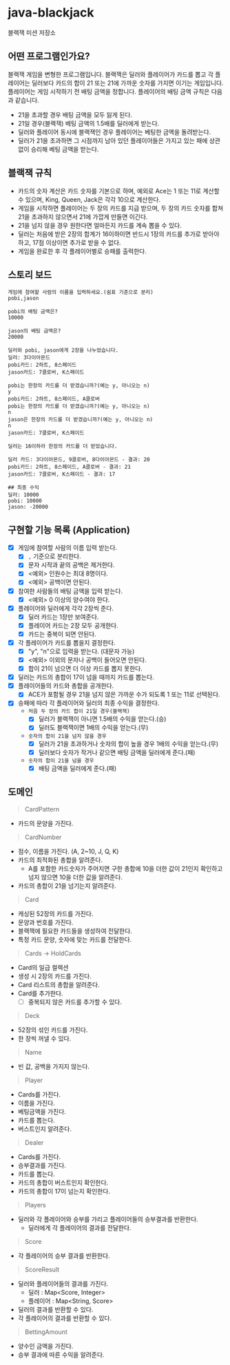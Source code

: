 # java-blackjack

블랙잭 미션 저장소

## 어떤 프로그램인가요?
블랙잭 게임을 변형한 프로그램입니다.
블랙잭은 딜러와 플레이어가 카드를 뽑고 각 플레이어는 딜러보다 카드의 합이 21 또는 21에 가까운 숫자를 가지면 이기는 게임입니다.
플레이어는 게임 시작하기 전 배팅 금액을 정합니다.
플레이어의 배팅 금액 규칙은 다음과 같습니다.
- 21을 초과할 경우 배팅 금액을 모두 잃게 된다.
- 21일 경우(블랙잭)  베팅 금액의 1.5배를 딜러에게 받는다.
- 딜러와 플레이어 동시에 블랙잭인 경우 플레이어는 베팅한 금액을 돌려받는다.
- 딜러가 21을 초과하면 그 시점까지 남아 있던 플레이어들은 가지고 있는 패에 상관 없이 승리해 베팅 금액을 받는다.

## 블랙잭 규칙
- 카드의 숫자 계산은 카드 숫자를 기본으로 하며, 예외로 Ace는 1 또는 11로 계산할 수 있으며, King, Queen, Jack은 각각 10으로 계산한다.
- 게임을 시작하면 플레이어는 두 장의 카드를 지급 받으며, 두 장의 카드 숫자를 합쳐 21을 초과하지 않으면서 21에 가깝게 만들면 이긴다.
- 21을 넘지 않을 경우 원한다면 얼마든지 카드를 계속 뽑을 수 있다.
- 딜러는 처음에 받은 2장의 합계가 16이하이면 반드시 1장의 카드를 추가로 받아야 하고, 17점 이상이면 추가로 받을 수 없다.
- 게임을 완료한 후 각 플레이어별로 승패를 출력한다.

## 스토리 보드
```text
게임에 참여할 사람의 이름을 입력하세요.(쉼표 기준으로 분리)
pobi,jason

pobi의 배팅 금액은?
10000

jason의 배팅 금액은?
20000

딜러와 pobi, jason에게 2장을 나누었습니다.
딜러: 3다이아몬드
pobi카드: 2하트, 8스페이드
jason카드: 7클로버, K스페이드

pobi는 한장의 카드를 더 받겠습니까?(예는 y, 아니오는 n)
y
pobi카드: 2하트, 8스페이드, A클로버
pobi는 한장의 카드를 더 받겠습니까?(예는 y, 아니오는 n)
n
jason은 한장의 카드를 더 받겠습니까?(예는 y, 아니오는 n)
n
jason카드: 7클로버, K스페이드

딜러는 16이하라 한장의 카드를 더 받았습니다.

딜러 카드: 3다이아몬드, 9클로버, 8다이아몬드 - 결과: 20
pobi카드: 2하트, 8스페이드, A클로버 - 결과: 21
jason카드: 7클로버, K스페이드 - 결과: 17

## 최종 수익
딜러: 10000
pobi: 10000 
jason: -20000
```

## 구현할 기능 목록 (Application)
- [x] 게임에 참여할 사람의 이름 입력 받는다.
  - [x] `,` 기준으로 분리한다.
  - [x] 문자 시작과 끝의 공백은 제거한다.
  - [x] <예외> 인원수는 최대 8명이다.
  - [x] <예외> 공백이면 안된다.
- [x] 참여한 사람들의 배팅 금액을 입력 받는다.
  - [x] <예외> 0 이상의 양수여야 한다.
- [x] 플레이어와 딜러에게 각각 2장씩 준다.
  - [x] 딜러 카드는 1장만 보여준다.
  - [x] 플레이어 카드는 2장 모두 공개한다.
  - [x] 카드는 중복이 되면 안된다.
- [x] 각 플레이어가 카드를 뽑을지 결정한다.
  - [x] "y", "n"으로 입력을 받는다. (대문자 가능)
  - [x] <예외> 이외의 문자나 공백이 들어오면 안된다.
  - [x] 합이 21이 넘으면 더 이상 카드를 뽑지 못한다.
- [x] 딜러는 카드의 총합이 17이 넘을 때까지 카드를 뽑는다.
- [x] 플레이어들의 카드와 총합을 공개한다.
  - [x] ACE가 포함될 경우 21을 넘지 않은 가까운 수가 되도록 1 또는 11로 선택된다.
- [x] 승패에 따라 각 플레이어와 딜러의 최종 수익을 결정한다.
  - `처음 두 장의 카드 합이 21일 경우(블랙잭)`
    - [x] 딜러가 블랙잭이 아니면 1.5배의 수익을 얻는다.(승)
    - [x] 딜러도 블랙잭이면 1배의 수익을 얻는다.(무)
  - `숫자의 합이 21을 넘지 않을 경우`
    - [x] 딜러가 21을 초과하거나 숫자의 합이 높을 경우 1배의 수익을 얻는다.(무)
    - [x] 딜러보다 숫자가 작거나 같으면 배팅 금액을 딜러에게 준다.(패)
  - `숫자의 합이 21을 넘을 경우`
    - [x] 배팅 금액을 딜러에게 준다.(패)

## 도메인
> CardPattern

- 카드의 문양을 가진다.

> CardNumber

- 점수, 이름을 가진다. (A, 2~10, J, Q, K)
- 카드의 최적화된 총합을 알려준다.
  - A를 포함한 카드숫자가 주어지면 구한 총합에 10을 더한 값이 21인지 확인하고 넘지 않으면 10을 더한 값을 알려준다.
- 카드의 총합이 21을 넘기는지 알려준다.

> Card

- 캐싱된 52장의 카드를 가진다.
- 문양과 번호를 가진다.
- 블랙잭에 필요한 카드들을 생성하여 전달한다.
- 특정 카드 문양, 숫자에 맞는 카드를 전달한다.

> Cards -> HoldCards

- Card의 일급 컬렉션
- 생성 시 2장의 카드를 가진다.
- Card 리스트의 총합을 알려준다.
- Card를 추가한다.
  - [ ] 중복되지 않은 카드를 추가할 수 있다.

> Deck

- 52장의 섞인 카드를 가진다.
- 한 장씩 꺼낼 수 있다.

> Name

- 빈 값, 공백을 가지지 않는다.

> Player

- Cards를 가진다.
- 이름을 가진다.
- 베팅금액을 가진다.
- 카드를 뽑는다.
- 버스트인지 알려준다.

> Dealer

- Cards를 가진다.
- 승부결과를 가진다.
- 카드를 뽑는다.
- 카드의 총합이 버스트인지 확인한다.
- 카드의 총합이 17이 넘는지 확인한다.

> Players

- 딜러와 각 플레이어와 승부를 가리고 플레이어들의 승부결과를 반환한다.
  - 딜러에게 각 플레이어의 결과를 전달한다.

> Score

- 각 플레이어의 승부 결과를 반환한다.

> ScoreResult

- 딜러와 플레이어들의 결과를 가진다.
  - 딜러 : Map<Score, Integer>
  - 플레이어 : Map<String, Score>
- 딜러의 결과를 반환할 수 있다.
- 각 플레이어의 결과를 반환할 수 있다.

> BettingAmount

- 양수인 금액을 가진다.
- 승부 결과에 따른 수익을 알려준다.
